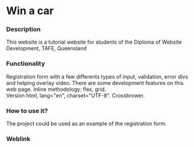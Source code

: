 # Win a car

### Description
This website is a tutorial website for students of the Diploma of Website Development, TAFE, Queensland

### Functionality
Registration form with a few differents types of input, validation, error divs and helping overlay video.
There are some development features on this web page. Inline methodology: flex, grid. 
<br>Version html, lang="en", charset="UTF-8". Crossbrower.

### How to use it?
The project could be used as an example of the registration form. 

### Weblink



